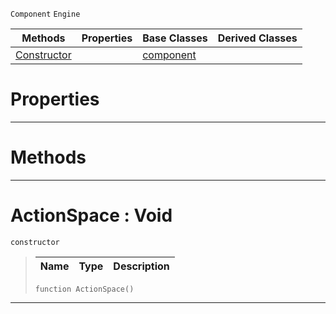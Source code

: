  `Component` `Engine`



|Methods|Properties|Base Classes|Derived Classes|
|---|---|---|---|
|[ Constructor](https://github.com/ZilchEngine/ZilchDocs/blob/master/code_reference/class_reference/actionspace.markdown#actionspace-void)| |[component](https://github.com/ZilchEngine/ZilchDocs/blob/master/code_reference/class_reference/component.markdown)| |


 #  Properties


---  
 #  Methods


---  
 #  ActionSpace : Void

 `constructor`

> 
> |Name|Type|Description|
> |---|---|---|
> ``` lang=cpp, name=Nada
> function ActionSpace()
> ``` 


---  
 

 